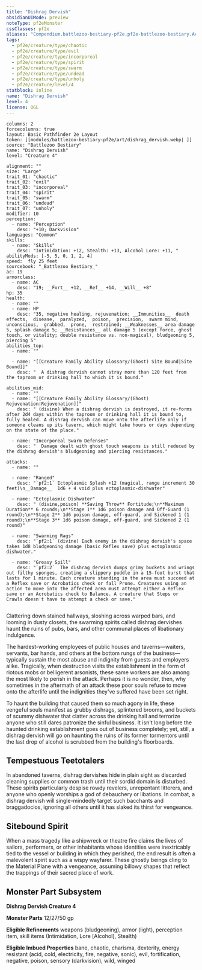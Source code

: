```yaml
---
title: "Dishrag Dervish"
obsidianUIMode: preview
noteType: pf2eMonster
cssClasses: pf2e
aliases: "Compendium.battlezoo-bestiary-pf2e.pf2e-battlezoo-bestiary.Actor.AWbFDgd6WiXyERJy" 
tags:
  - pf2e/creature/type/chaotic
  - pf2e/creature/type/evil
  - pf2e/creature/type/incorporeal
  - pf2e/creature/type/spirit
  - pf2e/creature/type/swarm
  - pf2e/creature/type/undead
  - pf2e/creature/type/unholy
  - pf2e/creature/level/4
statblock: inline
name: "Dishrag Dervish"
level: 4
license: OGL
---
```


```statblock
columns: 2
forcecolumns: true
layout: Basic Pathfinder 2e Layout
token: [[modules/battlezoo-bestiary-pf2e/art/dishrag_dervish.webp| ]]
source: "Battlezoo Bestiary"
name: "Dishrag Dervish"
level: "Creature 4"

alignment: ""
size: "Large"
trait_01: "chaotic"
trait_02: "evil"
trait_03: "incorporeal"
trait_04: "spirit"
trait_05: "swarm"
trait_06: "undead"
trait_07: "unholy"
modifier: 10
perception:
  - name: "Perception"
    desc: "+10; Darkvision"
languages: "Common"
skills:
  - name: "Skills"
    desc: "Intimidation: +12, Stealth: +13, Alcohol Lore: +11, "
abilityMods: [-5, 5, 0, 1, 2, 4]
speed:  fly 25 feet
sourcebook: "_Battlezoo Bestiary_"
ac: 19
armorclass:
  - name: AC
    desc: "19; __Fort__ +12, __Ref__ +14, __Will__ +8"
hp: 35
health:
  - name: ""
  - name: HP
    desc: "35, negative healing, rejuvenation; __Immunities__  death effects,  disease,  paralyzed,  poison,  precision,  swarm mind,  unconscious,  grabbed,  prone,  restrained; __Weaknesses__ area damage 5, splash damage 5; __Resistances__ all damage 5 (except force, ghost touch, or vitality; double resistance vs. non-magical), bludgeoning 5, piercing 5"
abilities_top:
  - name: ""

  - name: "[[Creature Family Ability Glossary/(Ghost) Site Bound|Site Bound]]"
    desc: "  A dishrag dervish cannot stray more than 120 feet from the taproom or drinking hall to which it is bound."

abilities_mid:
  - name: ""
  - name: "[[Creature Family Ability Glossary/(Ghost) Rejuvenation|Rejuvenation]]"
    desc: " (divine) When a dishrag dervish is destroyed, it re-forms after 2d4 days within the taproom or drinking hall it is bound to, fully healed. A dishrag dervish can move onto the afterlife only if someone cleans up its tavern, which might take hours or days depending on the state of the place."

  - name: "Incorporeal Swarm Defenses"
    desc: "  Damage dealt with ghost touch weapons is still reduced by the dishrag dervish's bludgeoning and piercing resistances."

attacks:
  - name: ""

  - name: "Ranged"
    desc: "`pf2:1` Ectoplasmic Splash +12 (magical, range increment 30 feet)\n__Damage__  1d6 + 4 void plus ectoplasmic-dishwater"

  - name: "Ectoplasmic Dishwater"
    desc: " (divine,poison) **Saving Throw** Fortitude;\n**Maximum Duration** 6 rounds;\n**Stage 1** 1d6 poison damage and Off-Guard (1 round);\n**Stage 2** 1d6 poison damage, off-guard, and Sickened 1 (1 round);\n**Stage 3** 1d6 poison damage, off-guard, and Sickened 2 (1 round)"

  - name: "Swarming Rags"
    desc: "`pf2:1` (divine) Each enemy in the dishrag dervish's space takes 1d8 bludgeoning damage (basic Reflex save) plus ectoplasmic dishwater."

  - name: "Greasy Spill"
    desc: "`pf2:2`  The dishrag dervish dumps grimy buckets and wrings out filthy sponges, creating a slippery puddle in a 15-foot burst that lasts for 1 minute. Each creature standing in the area must succeed at a Reflex save or Acrobatics check or fall Prone. Creatures using an action to move into the affected area must attempt either a Reflex save or an Acrobatics check to Balance. A creature that Steps or Crawls doesn't have to attempt a check or save."
 
```



Clattering down stained hallways, sloshing across warped bars, and looming in dusty closets, the swarming spirits called dishrag dervishes haunt the ruins of pubs, bars, and other communal places of libationary indulgence.

The hardest-working employees of public houses and taverns—waiters, servants, bar hands, and others at the bottom rungs of the business—typically sustain the most abuse and indignity from guests and employers alike. Tragically, when destruction visits the establishment in the form of riotous mobs or belligerent arsonists, these same workers are also among the most likely to perish in the attack. Perhaps it is no wonder, then, why sometimes in the aftermath of an attack these poor souls refuse to move onto the afterlife until the indignities they've suffered have been set right.

To haunt the building that caused them so much agony in life, these vengeful souls manifest as grubby dishrags, splintered brooms, and buckets of scummy dishwater that clatter across the drinking hall and terrorize anyone who still dares patronize the sinful business. It isn't long before the haunted drinking establishment goes out of business completely; yet, still, a dishrag dervish will go on haunting the ruins of its former tormentors until the last drop of alcohol is scrubbed from the building's floorboards.

## Tempestuous Teetotalers

In abandoned taverns, dishrag dervishes hide in plain sight as discarded cleaning supplies or common trash until their sordid domain is disturbed. These spirits particularly despise rowdy revelers, unrepentant litterers, and anyone who openly worships a god of debauchery or libations. In combat, a dishrag dervish will single-mindedly target such bacchants and braggadocios, ignoring all others until it has slaked its thirst for vengeance.

## Sitebound Spirit

When a mass tragedy like a shipwreck or theatre fire claims the lives of sailors, performers, or other inhabitants whose identities were inextricably tied to the vessel or building in which they perished, the end result is often a malevolent spirit such as a wispy wayfarer. These ghostly beings cling to the Material Plane with a vengeance, assuming billowy shapes that reflect the trappings of their sacred place of work.

## Monster Part Subsystem

**Dishrag Dervish Creature 4**

**Monster Parts** 12/27/50 gp

**Eligible Refinements** weapons (bludgeoning), armor (light), perception item, skill items (Intimidation, Lore \[Alcohol\], Stealth)

**Eligible Imbued Properties** bane, chaotic, charisma, dexterity, energy resistant (acid, cold, electricity, fire, negative, sonic), evil, fortification, negative, poison, sensory (darkvision), wild, winged
